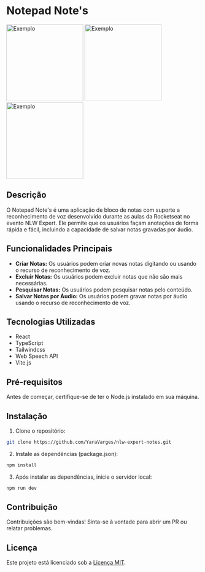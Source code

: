 # Notepad Note's

<img src="assets/1.jpeg" alt="Exemplo" width="200"/>
<img src="assets/2.jpeg" alt="Exemplo" width="200"/>
<img src="assets/3.jpeg" alt="Exemplo" width="200"/>

## Descrição

O Notepad Note's é uma aplicação de bloco de notas com suporte a reconhecimento de voz desenvolvido durante as aulas da Rocketseat no evento NLW Expert. Ele permite que os usuários façam anotações de forma rápida e fácil, incluindo a capacidade de salvar notas gravadas por áudio.

## Funcionalidades Principais

- **Criar Notas:** Os usuários podem criar novas notas digitando ou usando o recurso de reconhecimento de voz.
- **Excluir Notas:** Os usuários podem excluir notas que não são mais necessárias.
- **Pesquisar Notas:** Os usuários podem pesquisar notas pelo conteúdo.
- **Salvar Notas por Áudio:** Os usuários podem gravar notas por áudio usando o recurso de reconhecimento de voz.

## Tecnologias Utilizadas

- React
- TypeScript
- Tailwindcss
- Web Speech API
- Vite.js

## Pré-requisitos

Antes de começar, certifique-se de ter o Node.js instalado em sua máquina.

## Instalação

1. Clone o repositório:
```bash
git clone https://github.com/YaraVarges/nlw-expert-notes.git
```

2. Instale as dependências (package.json):
```bash 
npm install
```

3. Após instalar as dependências, inicie o servidor local:
```bash 
npm run dev
```


## Contribuição
Contribuições são bem-vindas! Sinta-se à vontade para abrir um PR ou relatar problemas.

## Licença
Este projeto está licenciado sob a [Licença MIT](https://opensource.org/licenses/MIT).


